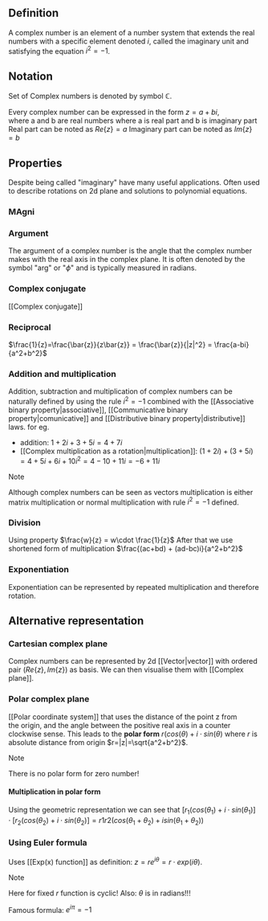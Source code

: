 ## Definition
A complex number is an element of a number system that extends the real numbers with a specific element denoted $i$, called the imaginary unit and satisfying the equation $i^2 = −1$.

## Notation
Set of Complex numbers is denoted by symbol $\mathbb{C}$.

Every complex number can be expressed in the form $z=a+bi$, where a and b are real numbers where a is real part and b is imaginary part
Real part can be noted as $Re\{z\} = a$
Imaginary part can be noted as $Im\{z\} = b$

## Properties
Despite being called "imaginary" have many useful applications. Often used to describe rotations on 2d plane and solutions to polynomial equations.

### MAgni

### Argument
The argument of a complex number is the angle that the complex number makes with the real axis in the complex plane. It is often denoted by the symbol "arg" or "$\phi$" and is typically measured in radians.

### Complex conjugate
[[Complex conjugate]]

### Reciprocal
$\frac{1}{z}=\frac{\bar{z}}{z\bar{z}} = \frac{\bar{z}}{|z|^2} = \frac{a-bi}{a^2+b^2}$

### Addition and multiplication
Addition, subtraction and multiplication of complex numbers can be naturally defined by using the rule $i^2 = −1$ combined with the [[Associative binary property|associative]], [[Communicative binary property|comunicative]] and [[Distributive binary property|distributive]] laws. 
for eg. 
- addition: $1+2i + 3 + 5i = 4 + 7i$ 
- [[Complex multiplication as a rotation|multiplication]]: $(1+2i) + (3 + 5i) = 4+5i+6i+10i^2 = 4-10+11i = -6+11i$ 
> [!Note] 
> Although complex numbers can be seen as vectors multiplication is either matrix multiplication or normal multiplication with rule $i^2 = −1$ defined.

### Division
Using property $\frac{w}{z} = w\cdot \frac{1}{z}$
After that we use shortened form of multiplication $\frac{(ac+bd) + (ad-bc)i}{a^2+b^2}$

### Exponentiation
Exponentiation can be represented by repeated multiplication and therefore rotation.

## Alternative representation
### Cartesian complex plane
Complex numbers can be represented by 2d [[Vector|vector]] with ordered pair $(Re\{z\}, Im\{z\})$ as basis. We can then visualise them with [[Complex plane]].

### Polar complex plane
[[Polar coordinate system]] that uses the distance of the point z from the origin, and the angle between the positive real axis in a counter clockwise sense. This leads to the **polar form** $r(cos(\theta) + i\cdot sin(\theta)$ where $r$ is absolute distance from origin $r=|z|=\sqrt{a^2+b^2}$. 

> [!Note]
> There is no polar form for zero number!

#### Multiplication in polar form
Using the geometric representation we can see that $[r_1(cos(\theta_1) + i\cdot sin(\theta_1)]\cdot[r_2(cos(\theta_2) + i\cdot sin(\theta_2)] = r1r2(cos(\theta_1+\theta_2) + i sin(\theta_1+\theta_2))$

### Using Euler formula
Uses [[Exp(x) function]] as definition: $z = re^{i \theta} = r\cdot exp(i\theta)$. 
> [!Note] 
> Here for fixed $r$ function is cyclic! Also: $\theta$ is in radians!!!

Famous formula: $e^{i\pi} = -1$
